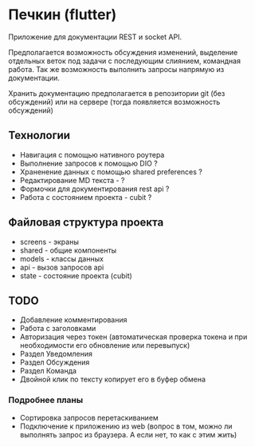 # Печкин (flutter)

Приложение для документации REST и socket API.

Предполагается возможность обсуждения изменений, 
выделение отдельных веток под задачи с последующим слиянием,
командная работа. Так же возможность выполнить запросы напрямую из документации.

Хранить документацию предполагается в репозитории git (без обсуждений) или на сервере 
(тогда появляется возможность обсуждений)

## Технологии

- Навигация с помощью нативного роутера
- Выполнение запросов к помощью DIO ?
- Храненение данных с помощью shared preferences ?
- Редактирование MD текста - ?
- Формочки для документирования rest api ?
- Работа с состоянием проекта - cubit ?

## Файловая структура проекта

- screens - экраны
- shared - общие компоненты
- models - классы данных
- api - вызов запросов api
- state - состояние проекта (cubit)

## TODO
- Добавление комментирования
- Работа с заголовками
- Авторизация через токен (автоматическая проверка токена и при необходимости его обновление или перевыпуск)
- Раздел Уведомления
- Раздел Обсуждения
- Раздел Команда
- Двойной клик по тексту копирует его в буфер обмена

### Подробнее планы
- Сортировка запросов перетаскиванием
- Подключение к приложению из web (вопрос в том, можно ли выполнять запрос из браузера. А если нет, то как с этим жить)




